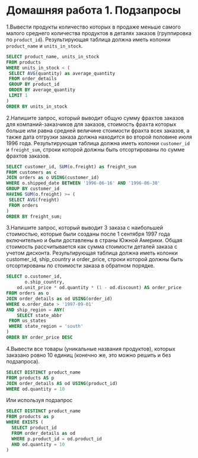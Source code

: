 # Домашняя работа 1. Подзапросы

1.Вывести продукты количество которых в продаже меньше самого
   малого среднего количества продуктов в деталях заказов
   (группировка по `product_id`). Результирующая таблица
   должна иметь колонки `product_name` и `units_in_stock`.

```sql
SELECT product_name, units_in_stock
FROM products
WHERE units_in_stock < (
 SELECT AVG(quantity) as average_quantity
 FROM order_details
 GROUP BY product_id
 ORDER BY average_quantity
 LIMIT 1
)
ORDER BY units_in_stock
```

2.Напишите запрос, который выводит общую сумму фрахтов
   заказов для компаний-заказчиков для заказов, стоимость
   фрахта которых больше или равна средней величине
   стоимости фрахта всех заказов, а также дата отгрузки
   заказа должна находится во второй половине июля 1996 года.
   Результирующая таблица должна иметь колонки `customer_id`
   и `freight_sum`, строки которой должны быть
   отсортированы по сумме фрахтов заказов.

```sql
SELECT customer_id, SUM(o.freight) as freight_sum
FROM customers as c
JOIN orders as o USING(customer_id)
WHERE o.shipped_date BETWEEN '1996-06-16' AND '1996-06-30'
GROUP BY customer_id
HAVING SUM(o.freight) >= (
 SELECT AVG(freight)
 FROM orders
)
ORDER BY freight_sum;
```

3.Напишите запрос, который выводит 3 заказа с наибольшей
   стоимостью, которые были созданы после 1 сентября 1997 года
   включительно и были доставлены в страны Южной Америки.
   Общая стоимость рассчитывается как сумма стоимости
   деталей заказа с учетом дисконта. Результирующая
   таблица должна иметь колонки customer_id, ship_country и
   order_price, строки которой должны быть отсортированы по
   стоимости заказа в обратном порядке.

```sql
SELECT o.customer_id, 
       o.ship_country, 
    od.unit_price * od.quantity * (1 - od.discount) AS order_price
FROM orders as o
JOIN order_details as od USING(order_id)
WHERE o.order_date > '1997-09-01'
AND ship_region = ANY(
    SELECT state_abbr
 FROM us_states
 WHERE state_region = 'south'
)
ORDER BY order_price DESC

```

4.Вывести все товары (уникальные названия продуктов),
   которых заказано ровно 10 единиц (конечно же,
   это можно решить и без подзапроса).

```sql
SELECT DISTINCT product_name
FROM products AS p
JOIN order_details AS od USING(product_id)
WHERE od.quantity = 10
```

Или используя подзапрос

```sql
SELECT DISTINCT product_name
FROM products as p
WHERE EXISTS (
  SELECT product_id
  FROM order_details as od
  WHERE p.product_id = od.product_id
  AND od.quantity = 10
)
```
